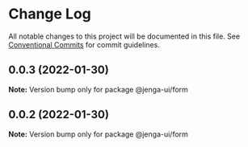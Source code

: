 # Change Log

All notable changes to this project will be documented in this file.
See [Conventional Commits](https://conventionalcommits.org) for commit guidelines.

## 0.0.3 (2022-01-30)

**Note:** Version bump only for package @jenga-ui/form

## 0.0.2 (2022-01-30)

**Note:** Version bump only for package @jenga-ui/form
